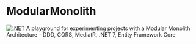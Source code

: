 # ModularMonolith
[![.NET](https://github.com/iongritco/ModularMonolith/actions/workflows/dotnet.yml/badge.svg)](https://github.com/iongritco/ModularMonolith/actions/workflows/dotnet.yml)
A playground for experimenting projects with a Modular Monolith Architecture - DDD, CQRS, MediatR, .NET 7, Entity Framework Core

